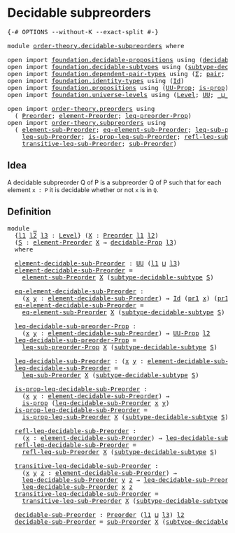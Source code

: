 # Decidable subpreorders

<pre class="Agda"><a id="35" class="Symbol">{-#</a> <a id="39" class="Keyword">OPTIONS</a> <a id="47" class="Pragma">--without-K</a> <a id="59" class="Pragma">--exact-split</a> <a id="73" class="Symbol">#-}</a>

<a id="78" class="Keyword">module</a> <a id="85" href="order-theory.decidable-subpreorders.html" class="Module">order-theory.decidable-subpreorders</a> <a id="121" class="Keyword">where</a>

<a id="128" class="Keyword">open</a> <a id="133" class="Keyword">import</a> <a id="140" href="foundation.decidable-propositions.html" class="Module">foundation.decidable-propositions</a> <a id="174" class="Keyword">using</a> <a id="180" class="Symbol">(</a><a id="181" href="foundation.decidable-propositions.html#2018" class="Function">decidable-Prop</a><a id="195" class="Symbol">)</a>
<a id="197" class="Keyword">open</a> <a id="202" class="Keyword">import</a> <a id="209" href="foundation.decidable-subtypes.html" class="Module">foundation.decidable-subtypes</a> <a id="239" class="Keyword">using</a> <a id="245" class="Symbol">(</a><a id="246" href="foundation.decidable-subtypes.html#1971" class="Function">subtype-decidable-subtype</a><a id="271" class="Symbol">)</a>
<a id="273" class="Keyword">open</a> <a id="278" class="Keyword">import</a> <a id="285" href="foundation.dependent-pair-types.html" class="Module">foundation.dependent-pair-types</a> <a id="317" class="Keyword">using</a> <a id="323" class="Symbol">(</a><a id="324" href="foundation-core.dependent-pair-types.html#502" class="Record">Σ</a><a id="325" class="Symbol">;</a> <a id="327" href="foundation-core.dependent-pair-types.html#575" class="InductiveConstructor">pair</a><a id="331" class="Symbol">;</a> <a id="333" href="foundation-core.dependent-pair-types.html#592" class="Field">pr1</a><a id="336" class="Symbol">;</a> <a id="338" href="foundation-core.dependent-pair-types.html#604" class="Field">pr2</a><a id="341" class="Symbol">)</a>
<a id="343" class="Keyword">open</a> <a id="348" class="Keyword">import</a> <a id="355" href="foundation.identity-types.html" class="Module">foundation.identity-types</a> <a id="381" class="Keyword">using</a> <a id="387" class="Symbol">(</a><a id="388" href="foundation-core.identity-types.html#641" class="Datatype">Id</a><a id="390" class="Symbol">)</a>
<a id="392" class="Keyword">open</a> <a id="397" class="Keyword">import</a> <a id="404" href="foundation.propositions.html" class="Module">foundation.propositions</a> <a id="428" class="Keyword">using</a> <a id="434" class="Symbol">(</a><a id="435" href="foundation-core.propositions.html#1380" class="Function">UU-Prop</a><a id="442" class="Symbol">;</a> <a id="444" href="foundation-core.propositions.html#1295" class="Function">is-prop</a><a id="451" class="Symbol">)</a>
<a id="453" class="Keyword">open</a> <a id="458" class="Keyword">import</a> <a id="465" href="foundation.universe-levels.html" class="Module">foundation.universe-levels</a> <a id="492" class="Keyword">using</a> <a id="498" class="Symbol">(</a><a id="499" href="Agda.Primitive.html#597" class="Postulate">Level</a><a id="504" class="Symbol">;</a> <a id="506" href="foundation-core.universe-levels.html#222" class="Primitive">UU</a><a id="508" class="Symbol">;</a> <a id="510" href="Agda.Primitive.html#810" class="Primitive Operator">_⊔_</a><a id="513" class="Symbol">;</a> <a id="515" href="Agda.Primitive.html#780" class="Primitive">lsuc</a><a id="519" class="Symbol">)</a>

<a id="522" class="Keyword">open</a> <a id="527" class="Keyword">import</a> <a id="534" href="order-theory.preorders.html" class="Module">order-theory.preorders</a> <a id="557" class="Keyword">using</a>
  <a id="565" class="Symbol">(</a> <a id="567" href="order-theory.preorders.html#531" class="Function">Preorder</a><a id="575" class="Symbol">;</a> <a id="577" href="order-theory.preorders.html#873" class="Function">element-Preorder</a><a id="593" class="Symbol">;</a> <a id="595" href="order-theory.preorders.html#928" class="Function">leq-preorder-Prop</a><a id="612" class="Symbol">)</a>
<a id="614" class="Keyword">open</a> <a id="619" class="Keyword">import</a> <a id="626" href="order-theory.subpreorders.html" class="Module">order-theory.subpreorders</a> <a id="652" class="Keyword">using</a>
  <a id="660" class="Symbol">(</a> <a id="662" href="order-theory.subpreorders.html#808" class="Function">element-sub-Preorder</a><a id="682" class="Symbol">;</a> <a id="684" href="order-theory.subpreorders.html#887" class="Function">eq-element-sub-Preorder</a><a id="707" class="Symbol">;</a> <a id="709" href="order-theory.subpreorders.html#1024" class="Function">leq-sub-preorder-Prop</a><a id="730" class="Symbol">;</a>
    <a id="736" href="order-theory.subpreorders.html#1159" class="Function">leq-sub-Preorder</a><a id="752" class="Symbol">;</a> <a id="754" href="order-theory.subpreorders.html#1281" class="Function">is-prop-leq-sub-Preorder</a><a id="778" class="Symbol">;</a> <a id="780" href="order-theory.subpreorders.html#1460" class="Function">refl-leq-sub-Preorder</a><a id="801" class="Symbol">;</a>
    <a id="807" href="order-theory.subpreorders.html#1593" class="Function">transitive-leq-sub-Preorder</a><a id="834" class="Symbol">;</a> <a id="836" href="order-theory.subpreorders.html#1826" class="Function">sub-Preorder</a><a id="848" class="Symbol">)</a>
</pre>
## Idea

A decidable subpreorder Q of P is a subpreorder Q of P such that for each element `x : P` it is decidable whether or not `x` is in `Q`.

## Definition

<pre class="Agda"><a id="1024" class="Keyword">module</a> <a id="1031" href="order-theory.decidable-subpreorders.html#1031" class="Module">_</a>
  <a id="1035" class="Symbol">{</a><a id="1036" href="order-theory.decidable-subpreorders.html#1036" class="Bound">l1</a> <a id="1039" href="order-theory.decidable-subpreorders.html#1039" class="Bound">l2</a> <a id="1042" href="order-theory.decidable-subpreorders.html#1042" class="Bound">l3</a> <a id="1045" class="Symbol">:</a> <a id="1047" href="Agda.Primitive.html#597" class="Postulate">Level</a><a id="1052" class="Symbol">}</a> <a id="1054" class="Symbol">(</a><a id="1055" href="order-theory.decidable-subpreorders.html#1055" class="Bound">X</a> <a id="1057" class="Symbol">:</a> <a id="1059" href="order-theory.preorders.html#531" class="Function">Preorder</a> <a id="1068" href="order-theory.decidable-subpreorders.html#1036" class="Bound">l1</a> <a id="1071" href="order-theory.decidable-subpreorders.html#1039" class="Bound">l2</a><a id="1073" class="Symbol">)</a>
  <a id="1077" class="Symbol">(</a><a id="1078" href="order-theory.decidable-subpreorders.html#1078" class="Bound">S</a> <a id="1080" class="Symbol">:</a> <a id="1082" href="order-theory.preorders.html#873" class="Function">element-Preorder</a> <a id="1099" href="order-theory.decidable-subpreorders.html#1055" class="Bound">X</a> <a id="1101" class="Symbol">→</a> <a id="1103" href="foundation.decidable-propositions.html#2018" class="Function">decidable-Prop</a> <a id="1118" href="order-theory.decidable-subpreorders.html#1042" class="Bound">l3</a><a id="1120" class="Symbol">)</a>
  <a id="1124" class="Keyword">where</a>

  <a id="1133" href="order-theory.decidable-subpreorders.html#1133" class="Function">element-decidable-sub-Preorder</a> <a id="1164" class="Symbol">:</a> <a id="1166" href="foundation-core.universe-levels.html#222" class="Primitive">UU</a> <a id="1169" class="Symbol">(</a><a id="1170" href="order-theory.decidable-subpreorders.html#1036" class="Bound">l1</a> <a id="1173" href="Agda.Primitive.html#810" class="Primitive Operator">⊔</a> <a id="1175" href="order-theory.decidable-subpreorders.html#1042" class="Bound">l3</a><a id="1177" class="Symbol">)</a>
  <a id="1181" href="order-theory.decidable-subpreorders.html#1133" class="Function">element-decidable-sub-Preorder</a> <a id="1212" class="Symbol">=</a>
    <a id="1218" href="order-theory.subpreorders.html#808" class="Function">element-sub-Preorder</a> <a id="1239" href="order-theory.decidable-subpreorders.html#1055" class="Bound">X</a> <a id="1241" class="Symbol">(</a><a id="1242" href="foundation.decidable-subtypes.html#1971" class="Function">subtype-decidable-subtype</a> <a id="1268" href="order-theory.decidable-subpreorders.html#1078" class="Bound">S</a><a id="1269" class="Symbol">)</a>

  <a id="1274" href="order-theory.decidable-subpreorders.html#1274" class="Function">eq-element-decidable-sub-Preorder</a> <a id="1308" class="Symbol">:</a>
    <a id="1314" class="Symbol">(</a><a id="1315" href="order-theory.decidable-subpreorders.html#1315" class="Bound">x</a> <a id="1317" href="order-theory.decidable-subpreorders.html#1317" class="Bound">y</a> <a id="1319" class="Symbol">:</a> <a id="1321" href="order-theory.decidable-subpreorders.html#1133" class="Function">element-decidable-sub-Preorder</a><a id="1351" class="Symbol">)</a> <a id="1353" class="Symbol">→</a> <a id="1355" href="foundation-core.identity-types.html#641" class="Datatype">Id</a> <a id="1358" class="Symbol">(</a><a id="1359" href="foundation-core.dependent-pair-types.html#592" class="Field">pr1</a> <a id="1363" href="order-theory.decidable-subpreorders.html#1315" class="Bound">x</a><a id="1364" class="Symbol">)</a> <a id="1366" class="Symbol">(</a><a id="1367" href="foundation-core.dependent-pair-types.html#592" class="Field">pr1</a> <a id="1371" href="order-theory.decidable-subpreorders.html#1317" class="Bound">y</a><a id="1372" class="Symbol">)</a> <a id="1374" class="Symbol">→</a> <a id="1376" href="foundation-core.identity-types.html#641" class="Datatype">Id</a> <a id="1379" href="order-theory.decidable-subpreorders.html#1315" class="Bound">x</a> <a id="1381" href="order-theory.decidable-subpreorders.html#1317" class="Bound">y</a>
  <a id="1385" href="order-theory.decidable-subpreorders.html#1274" class="Function">eq-element-decidable-sub-Preorder</a> <a id="1419" class="Symbol">=</a>
    <a id="1425" href="order-theory.subpreorders.html#887" class="Function">eq-element-sub-Preorder</a> <a id="1449" href="order-theory.decidable-subpreorders.html#1055" class="Bound">X</a> <a id="1451" class="Symbol">(</a><a id="1452" href="foundation.decidable-subtypes.html#1971" class="Function">subtype-decidable-subtype</a> <a id="1478" href="order-theory.decidable-subpreorders.html#1078" class="Bound">S</a><a id="1479" class="Symbol">)</a>

  <a id="1484" href="order-theory.decidable-subpreorders.html#1484" class="Function">leq-decidable-sub-preorder-Prop</a> <a id="1516" class="Symbol">:</a>
    <a id="1522" class="Symbol">(</a><a id="1523" href="order-theory.decidable-subpreorders.html#1523" class="Bound">x</a> <a id="1525" href="order-theory.decidable-subpreorders.html#1525" class="Bound">y</a> <a id="1527" class="Symbol">:</a> <a id="1529" href="order-theory.decidable-subpreorders.html#1133" class="Function">element-decidable-sub-Preorder</a><a id="1559" class="Symbol">)</a> <a id="1561" class="Symbol">→</a> <a id="1563" href="foundation-core.propositions.html#1380" class="Function">UU-Prop</a> <a id="1571" href="order-theory.decidable-subpreorders.html#1039" class="Bound">l2</a>
  <a id="1576" href="order-theory.decidable-subpreorders.html#1484" class="Function">leq-decidable-sub-preorder-Prop</a> <a id="1608" class="Symbol">=</a>
    <a id="1614" href="order-theory.subpreorders.html#1024" class="Function">leq-sub-preorder-Prop</a> <a id="1636" href="order-theory.decidable-subpreorders.html#1055" class="Bound">X</a> <a id="1638" class="Symbol">(</a><a id="1639" href="foundation.decidable-subtypes.html#1971" class="Function">subtype-decidable-subtype</a> <a id="1665" href="order-theory.decidable-subpreorders.html#1078" class="Bound">S</a><a id="1666" class="Symbol">)</a>

  <a id="1671" href="order-theory.decidable-subpreorders.html#1671" class="Function">leq-decidable-sub-Preorder</a> <a id="1698" class="Symbol">:</a> <a id="1700" class="Symbol">(</a><a id="1701" href="order-theory.decidable-subpreorders.html#1701" class="Bound">x</a> <a id="1703" href="order-theory.decidable-subpreorders.html#1703" class="Bound">y</a> <a id="1705" class="Symbol">:</a> <a id="1707" href="order-theory.decidable-subpreorders.html#1133" class="Function">element-decidable-sub-Preorder</a><a id="1737" class="Symbol">)</a> <a id="1739" class="Symbol">→</a> <a id="1741" href="foundation-core.universe-levels.html#222" class="Primitive">UU</a> <a id="1744" href="order-theory.decidable-subpreorders.html#1039" class="Bound">l2</a>
  <a id="1749" href="order-theory.decidable-subpreorders.html#1671" class="Function">leq-decidable-sub-Preorder</a> <a id="1776" class="Symbol">=</a>
    <a id="1782" href="order-theory.subpreorders.html#1159" class="Function">leq-sub-Preorder</a> <a id="1799" href="order-theory.decidable-subpreorders.html#1055" class="Bound">X</a> <a id="1801" class="Symbol">(</a><a id="1802" href="foundation.decidable-subtypes.html#1971" class="Function">subtype-decidable-subtype</a> <a id="1828" href="order-theory.decidable-subpreorders.html#1078" class="Bound">S</a><a id="1829" class="Symbol">)</a>

  <a id="1834" href="order-theory.decidable-subpreorders.html#1834" class="Function">is-prop-leq-decidable-sub-Preorder</a> <a id="1869" class="Symbol">:</a>
    <a id="1875" class="Symbol">(</a><a id="1876" href="order-theory.decidable-subpreorders.html#1876" class="Bound">x</a> <a id="1878" href="order-theory.decidable-subpreorders.html#1878" class="Bound">y</a> <a id="1880" class="Symbol">:</a> <a id="1882" href="order-theory.decidable-subpreorders.html#1133" class="Function">element-decidable-sub-Preorder</a><a id="1912" class="Symbol">)</a> <a id="1914" class="Symbol">→</a>
    <a id="1920" href="foundation-core.propositions.html#1295" class="Function">is-prop</a> <a id="1928" class="Symbol">(</a><a id="1929" href="order-theory.decidable-subpreorders.html#1671" class="Function">leq-decidable-sub-Preorder</a> <a id="1956" href="order-theory.decidable-subpreorders.html#1876" class="Bound">x</a> <a id="1958" href="order-theory.decidable-subpreorders.html#1878" class="Bound">y</a><a id="1959" class="Symbol">)</a>
  <a id="1963" href="order-theory.decidable-subpreorders.html#1834" class="Function">is-prop-leq-decidable-sub-Preorder</a> <a id="1998" class="Symbol">=</a>
    <a id="2004" href="order-theory.subpreorders.html#1281" class="Function">is-prop-leq-sub-Preorder</a> <a id="2029" href="order-theory.decidable-subpreorders.html#1055" class="Bound">X</a> <a id="2031" class="Symbol">(</a><a id="2032" href="foundation.decidable-subtypes.html#1971" class="Function">subtype-decidable-subtype</a> <a id="2058" href="order-theory.decidable-subpreorders.html#1078" class="Bound">S</a><a id="2059" class="Symbol">)</a>

  <a id="2064" href="order-theory.decidable-subpreorders.html#2064" class="Function">refl-leq-decidable-sub-Preorder</a> <a id="2096" class="Symbol">:</a>
    <a id="2102" class="Symbol">(</a><a id="2103" href="order-theory.decidable-subpreorders.html#2103" class="Bound">x</a> <a id="2105" class="Symbol">:</a> <a id="2107" href="order-theory.decidable-subpreorders.html#1133" class="Function">element-decidable-sub-Preorder</a><a id="2137" class="Symbol">)</a> <a id="2139" class="Symbol">→</a> <a id="2141" href="order-theory.decidable-subpreorders.html#1671" class="Function">leq-decidable-sub-Preorder</a> <a id="2168" href="order-theory.decidable-subpreorders.html#2103" class="Bound">x</a> <a id="2170" href="order-theory.decidable-subpreorders.html#2103" class="Bound">x</a>
  <a id="2174" href="order-theory.decidable-subpreorders.html#2064" class="Function">refl-leq-decidable-sub-Preorder</a> <a id="2206" class="Symbol">=</a>
    <a id="2212" href="order-theory.subpreorders.html#1460" class="Function">refl-leq-sub-Preorder</a> <a id="2234" href="order-theory.decidable-subpreorders.html#1055" class="Bound">X</a> <a id="2236" class="Symbol">(</a><a id="2237" href="foundation.decidable-subtypes.html#1971" class="Function">subtype-decidable-subtype</a> <a id="2263" href="order-theory.decidable-subpreorders.html#1078" class="Bound">S</a><a id="2264" class="Symbol">)</a>

  <a id="2269" href="order-theory.decidable-subpreorders.html#2269" class="Function">transitive-leq-decidable-sub-Preorder</a> <a id="2307" class="Symbol">:</a>
    <a id="2313" class="Symbol">(</a><a id="2314" href="order-theory.decidable-subpreorders.html#2314" class="Bound">x</a> <a id="2316" href="order-theory.decidable-subpreorders.html#2316" class="Bound">y</a> <a id="2318" href="order-theory.decidable-subpreorders.html#2318" class="Bound">z</a> <a id="2320" class="Symbol">:</a> <a id="2322" href="order-theory.decidable-subpreorders.html#1133" class="Function">element-decidable-sub-Preorder</a><a id="2352" class="Symbol">)</a> <a id="2354" class="Symbol">→</a>
    <a id="2360" href="order-theory.decidable-subpreorders.html#1671" class="Function">leq-decidable-sub-Preorder</a> <a id="2387" href="order-theory.decidable-subpreorders.html#2316" class="Bound">y</a> <a id="2389" href="order-theory.decidable-subpreorders.html#2318" class="Bound">z</a> <a id="2391" class="Symbol">→</a> <a id="2393" href="order-theory.decidable-subpreorders.html#1671" class="Function">leq-decidable-sub-Preorder</a> <a id="2420" href="order-theory.decidable-subpreorders.html#2314" class="Bound">x</a> <a id="2422" href="order-theory.decidable-subpreorders.html#2316" class="Bound">y</a> <a id="2424" class="Symbol">→</a>
    <a id="2430" href="order-theory.decidable-subpreorders.html#1671" class="Function">leq-decidable-sub-Preorder</a> <a id="2457" href="order-theory.decidable-subpreorders.html#2314" class="Bound">x</a> <a id="2459" href="order-theory.decidable-subpreorders.html#2318" class="Bound">z</a>
  <a id="2463" href="order-theory.decidable-subpreorders.html#2269" class="Function">transitive-leq-decidable-sub-Preorder</a> <a id="2501" class="Symbol">=</a>
    <a id="2507" href="order-theory.subpreorders.html#1593" class="Function">transitive-leq-sub-Preorder</a> <a id="2535" href="order-theory.decidable-subpreorders.html#1055" class="Bound">X</a> <a id="2537" class="Symbol">(</a><a id="2538" href="foundation.decidable-subtypes.html#1971" class="Function">subtype-decidable-subtype</a> <a id="2564" href="order-theory.decidable-subpreorders.html#1078" class="Bound">S</a><a id="2565" class="Symbol">)</a>

  <a id="2570" href="order-theory.decidable-subpreorders.html#2570" class="Function">decidable-sub-Preorder</a> <a id="2593" class="Symbol">:</a> <a id="2595" href="order-theory.preorders.html#531" class="Function">Preorder</a> <a id="2604" class="Symbol">(</a><a id="2605" href="order-theory.decidable-subpreorders.html#1036" class="Bound">l1</a> <a id="2608" href="Agda.Primitive.html#810" class="Primitive Operator">⊔</a> <a id="2610" href="order-theory.decidable-subpreorders.html#1042" class="Bound">l3</a><a id="2612" class="Symbol">)</a> <a id="2614" href="order-theory.decidable-subpreorders.html#1039" class="Bound">l2</a>
  <a id="2619" href="order-theory.decidable-subpreorders.html#2570" class="Function">decidable-sub-Preorder</a> <a id="2642" class="Symbol">=</a> <a id="2644" href="order-theory.subpreorders.html#1826" class="Function">sub-Preorder</a> <a id="2657" href="order-theory.decidable-subpreorders.html#1055" class="Bound">X</a> <a id="2659" class="Symbol">(</a><a id="2660" href="foundation.decidable-subtypes.html#1971" class="Function">subtype-decidable-subtype</a> <a id="2686" href="order-theory.decidable-subpreorders.html#1078" class="Bound">S</a><a id="2687" class="Symbol">)</a>
</pre>